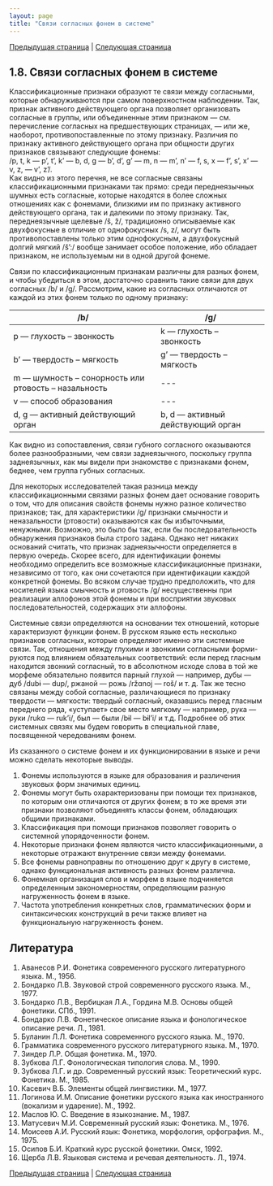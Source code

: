 ```yaml
---
layout: page
title: "Связи согласных фонем в системе"
---
```

[Предыдущая страница](017.html) | [Следующая страница](021.html)

## 1.8. Связи согласных фонем в системе 
Классификационные признаки образуют те связи между согласными, которые обнаруживаются 
при самом поверхностном наблюдении. Так, признак активного действующего органа позволяет 
организовать согласные в группы, или объединенные этим признаком — см. перечисление 
согласных на предшествующих страницах, — или же, наоборот, противопоставленные по этому 
признаку. Различия по признаку активного действующего органа при общности других признаков
связывают следующие фонемы: 
<br>/p, t, k — p’, t’, k’ — b, d, g — b’, d’, g’ — m, n — m’, n’ — f, s, x — f’, s’, x’ — v, z, — v’, z’/. <br>
Как видно из этого перечня, не все согласные связаны классификационными признаками так прямо: 
среди переднеязычных шумных есть согласные, которые находятся в более сложных отношениях как 
с фонемами, близкими им по признаку активного действующего органа, так и далекими по этому 
признаку. Так, переднеязычные щелевые /š, ž/, традиционно описываемые как двухфокусные 
в отличие от однофокусных /s, z/, могут быть противопоставлены только этим однофокусным, 
а двухфокусный долгий мягкий /š’:/ вообще занимает особое положение, ибо обладает признаком, 
не используемым ни в одной другой фонеме. 

Связи по классификационным признакам различны для разных фонем, и чтобы убедиться в этом, 
достаточно сравнить такие связи для двух согласных /b/ и /g/. Рассмотрим, какие из согласных 
отличаются от каждой из этих фонем только по одному признаку: 

/b/ | /g/
---|---
p — глухость – звонкость | k — глухость – звонкость
b’ — твердость – мягкость | g’ — твердость – мягкость
m — шумность – сонорность или ртовость – назальность | ---
v — способ образования | ---
d, g — активный действующий орган | b, d — активный действующий орган

Как видно из сопоставления, связи губного согласного оказываются более разнообразными, 
чем связи заднеязычного, поскольку группа заднеязычных, как мы видели при знакомстве 
с признаками фонем, беднее, чем группа губных согласных. 

Для некоторых исследователей такая разница между классификационными связями разных 
фонем дает основание говорить о том, что для описания свойств фонемы нужно разное количество
признаков; так, для характеристики /g/ признаки смычности и неназальности (ртовости) 
оказываются как бы избыточными, ненужными. Возможно, это было бы так, если бы 
последовательность обнаружения признаков была строго задана. Однако нет никаких 
оснований считать, что признак заднеязычности определяется в первую очередь. 
Скорее всего, для идентификации фонемы необходимо определить все возможные классификационные 
признаки, независимо от того, как они сочетаются при идентификации каждой конкретной фонемы. 
Во всяком случае трудно предположить, что для носителей языка смычность и ртовость /g/ несущественны 
при реализации аллофонов этой фонемы и при восприятии звуковых последовательностей, 
содержащих эти аллофоны. 

Системные связи определяются на основании тех отношений, которые характеризуют функции фонем. 
В русском языке есть несколько признаков согласных, которые определяют именно эти системные связи. 
Так, отношения между глухими и звонкими согласными форми-руются под влиянием обязательных 
соответствий: если перед гласным находится звонкий согласный, то в абсолютном исходе слова в той 
же морфеме обязательно появится парный глухой — например, 
дубы — дуб /dubɨ — dup/, ржаной — рожь /ržɑnoj — roš/ и т. д. Так же тесно связаны между собой согласные, 
различающиеся по признаку твердости — мягкости: твердый согласный, оказавшись перед гласным переднего 
ряда, «уступает» свое место мягкому — например, рука — руки /rukɑ — ruk’i/, был — были /bɨl — bɨl’i/ и т.д. 
Подробнее об этих системных связях мы будем говорить в специальной главе, посвященной чередованиям фонем. 

Из сказанного о системе фонем и их функционировании в языке и речи можно сделать некоторые выводы.
1. Фонемы используются в языке для образования и различения звуковых форм значимых единиц.
2. Фонемы могут быть охарактеризованы при помощи тех признаков, по которым они отличаются от других фонем; 
в то же время эти признаки позволяют объединять классы фонем, обладающих общими признаками.
3. Классификация при помощи признаков позволяет говорить о системной упорядоченности фонем.
4. Некоторые признаки фонем являются чисто классификационными, а некоторые отражают внутренние
связи между фонемами.
5. Все фонемы равноправны по отношению друг к другу в системе, однако функциональная активность 
разных фонем различна.
6. Фонемная организация слов и морфем в языке подчиняется определенным закономерностям, 
определяющим разную нагруженность фонем в языке.
7. Частота употребления конкретных слов, грамматических форм и синтаксических конструкций 
в речи также влияет на функциональную нагруженность фонем.


## Литература
<ol>
<li>Аванесов Р.И. Фонетика современного русского литературного языка.  М., 1956.  </li>
<li>Бондарко Л.В. Звуковой строй современного русского языка. М., 1977.  </li>
<li>Бондарко Л.В., Вербицкая Л.А., Гордина М.В. Основы общей фонетики. СПб., 1991. </li> 
<li>Бондарко Л.В. Фонетическое описание языка и фонологическое  описание речи. Л., 1981.  </li>
<li>Буланин Л.Л. Фонетика современного русского языка. М., 1970.  </li>
<li>Грамматика современного русского литературного языка. М., 1970.</li>
<li>Зиндер Л.Р. Общая фонетика. М., 1970.  </li>
<li>Зубкова Л.Г. Фонологическая типология слова. М., 1990.  </li>
<li>Зубкова Л.Г. и др. Современный русский язык: Теоретический  курс. Фонетика. М., 1985.  </li>
<li>Касевич В.Б. Элементы общей лингвистики. М., 1977.  </li>
<li>Логинова И.М. Описание фонетики русского языка как иностранного (вокализм и ударение). М., 1992.  </li>
<li>Маслов Ю. С. Введение в языкознание. М., 1987.  </li>
<li>Матусевич М.И. Современный русский язык: Фонетика. М., 1976.  </li>
<li>Моисеев А.И. Русский язык: Фонетика, морфология, орфография. М., 1975.  </li>
<li>Осипов Б.И. Краткий курс русской фонетики. Омск, 1992.  </li>
<li>Щерба Л.В. Языковая система и речевая деятельность. Л., 1974. </li>
</ol>

[Предыдущая страница](017.html) | [Следующая страница](021.html)
